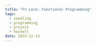 ```yaml
---
title: "Fn Lock: Functional Programming"
tags:
  - seedling
  - programming
  - project
  - haskell
date: 2023-11-13
---
```

